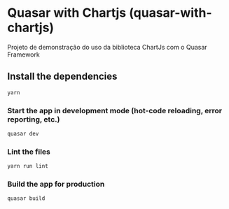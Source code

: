 # Quasar with Chartjs (quasar-with-chartjs)

Projeto de demonstração do uso da biblioteca ChartJs com o Quasar Framework

## Install the dependencies
```bash
yarn
```

### Start the app in development mode (hot-code reloading, error reporting, etc.)
```bash
quasar dev
```

### Lint the files
```bash
yarn run lint
```

### Build the app for production
```bash
quasar build
```

